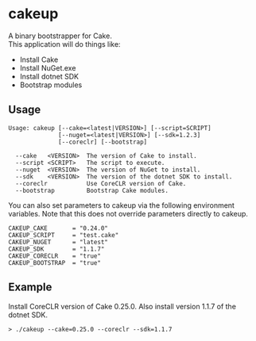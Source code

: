 # cakeup

A binary bootstrapper for Cake.  
This application will do things like:  

* Install Cake
* Install NuGet.exe
* Install dotnet SDK
* Bootstrap modules

## Usage

```
Usage: cakeup [--cake=<latest|VERSION>] [--script=SCRIPT]
              [--nuget=<latest|VERSION>] [--sdk=1.2.3]
              [--coreclr] [--bootstrap]

  --cake   <VERSION>  The version of Cake to install.
  --script <SCRIPT>   The script to execute.
  --nuget  <VERSION>  The version of NuGet to install.
  --sdk    <VERSION>  The version of the dotnet SDK to install.
  --coreclr           Use CoreCLR version of Cake.
  --bootstrap         Bootstrap Cake modules.
```

You can also set parameters to cakeup via the following
environment variables. Note that this does not override
parameters directly to cakeup.

```
CAKEUP_CAKE       = "0.24.0"
CAKEUP_SCRIPT     = "test.cake"
CAKEUP_NUGET      = "latest"
CAKEUP_SDK        = "1.1.7"
CAKEUP_CORECLR    = "true"
CAKEUP_BOOTSTRAP  = "true"
```

## Example

Install CoreCLR version of Cake 0.25.0.
Also install version 1.1.7 of the dotnet SDK.

```
> ./cakeup --cake=0.25.0 --coreclr --sdk=1.1.7
```